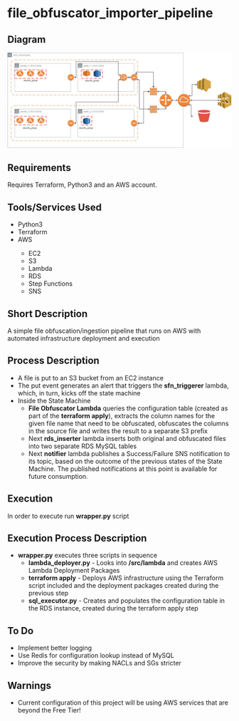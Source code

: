# file_obfuscator_importer_pipeline
<h2>
  Diagram
</h2>

![alt text](https://github.com/tigstep/file_obfuscator_importer_pipeline/blob/master/diagrams/diagram.jpg)
<h2>
  Requirements
</h2>
Requires Terraform, Python3 and an AWS account.
<h2>
  Tools/Services Used
</h2>
  <ul>
  <li>Python3</li>
  <li>Terraform</li>
  <li>AWS</li>
    <ul>
      <li>EC2</li>
      <li>S3</li>
      <li>Lambda</li>
      <li>RDS</li>
      <li>Step Functions</li>
      <li>SNS</li>
    </ul>
  </ul>
<h2>
  Short Description
</h2>  
A simple file obfuscation/ingestion pipeline that runs on AWS with automated infrastructure deployment and execution
<h2>
  Process Description
</h2>  
<ul>
  <li>A file is put to an S3 bucket from an EC2 instance</li>
  <li>The put event generates an alert that triggers the <b>sfn_triggerer</b> lambda, which, in turn, kicks off the state machine </li>
  <li>Inside the State Machine
  <ul>
    <li><b>File Obfuscator Lambda</b> queries the configuration table (created as part of the <b>terraform apply</b>), extracts the column names for the given file name that need to be obfuscated, obfuscates the columns in the source file and writes the result to a separate S3 prefix</li>
    <li>Next <b>rds_inserter</b> lambda inserts both original and obfuscated files into two separate RDS MySQL tables</li>
    <li>Next <b>notifier</b> lambda publishes a Success/Failure SNS notification to its topic, based on the outcome of the previous states of the State Machine. The published notifications at this point is available for future consumption.</li>
  </ul>
</ul>
<h2>
  Execution
</h2>
In order to execute run <B>wrapper.py</b> script
<h2>
  Execution Process Description
</h2>
<ul>
  <li><b>wrapper.py</b> executes three scripts in sequence
  <ul>  
    <li><b>lambda_deployer.py</b> - Looks into <b>/src/lambda</b> and creates AWS Lambda Deployment Packages</li>
    <li><b>terraform apply</b> - Deploys AWS infrastructure using the Terraform script included and the deployment packages created during the previous step</li>
    <li><b>sql_executor.py</b> - Creates and populates the configuration table in the RDS instance, created during the terraform apply step</li>
  </ul>
</ul>
<h2>
  To Do
</h2>
<ul>
  <li>Implement better logging</li>
  <li>Use Redis for configuration lookup instead of MySQL</li>
  <li>Improve the security by making NACLs and SGs stricter</li>
</ul>
<h2>
  Warnings
</h2>
<ul>
  <li>Current configuration of this project will be using AWS services that are beyond the Free Tier!</li>
</ul>

